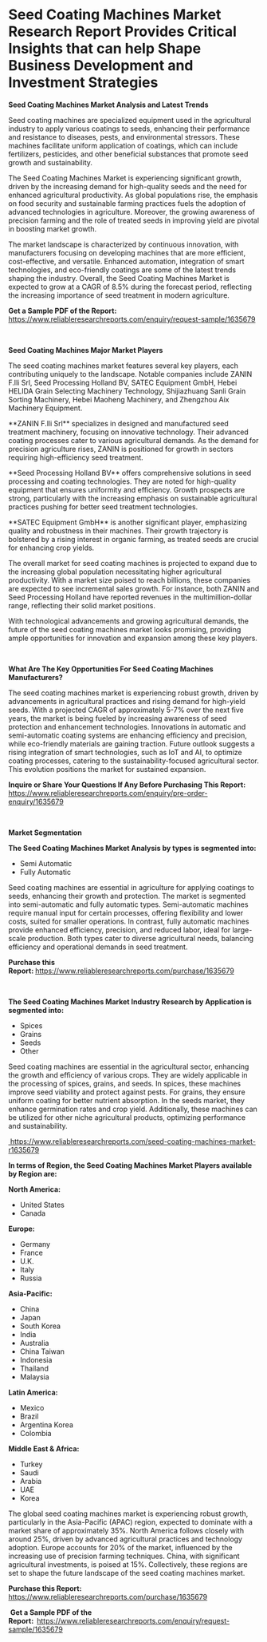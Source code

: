 <p><h1>Seed Coating Machines Market Research Report Provides Critical Insights that can help Shape Business Development and Investment Strategies</h1></p><p><strong>Seed Coating Machines Market Analysis and Latest Trends</strong></p>
<p><p>Seed coating machines are specialized equipment used in the agricultural industry to apply various coatings to seeds, enhancing their performance and resistance to diseases, pests, and environmental stressors. These machines facilitate uniform application of coatings, which can include fertilizers, pesticides, and other beneficial substances that promote seed growth and sustainability.</p><p>The Seed Coating Machines Market is experiencing significant growth, driven by the increasing demand for high-quality seeds and the need for enhanced agricultural productivity. As global populations rise, the emphasis on food security and sustainable farming practices fuels the adoption of advanced technologies in agriculture. Moreover, the growing awareness of precision farming and the role of treated seeds in improving yield are pivotal in boosting market growth.</p><p>The market landscape is characterized by continuous innovation, with manufacturers focusing on developing machines that are more efficient, cost-effective, and versatile. Enhanced automation, integration of smart technologies, and eco-friendly coatings are some of the latest trends shaping the industry. Overall, the Seed Coating Machines Market is expected to grow at a CAGR of 8.5% during the forecast period, reflecting the increasing importance of seed treatment in modern agriculture.</p></p>
<p><strong>Get a Sample PDF of the Report:&nbsp;</strong> <a href="https://www.reliableresearchreports.com/enquiry/request-sample/1635679?utm_campaign=2739&utm_medium=2&utm_source=Github&utm_content=ia&utm_term=16042025&utm_id=seed-coating-machines">https://www.reliableresearchreports.com/enquiry/request-sample/1635679</a></p>
<p>&nbsp;</p>
<p><strong>Seed Coating Machines Major Market Players</strong></p>
<p><p>The seed coating machines market features several key players, each contributing uniquely to the landscape. Notable companies include ZANIN F.lli Srl, Seed Processing Holland BV, SATEC Equipment GmbH, Hebei HELIDA Grain Selecting Machinery Technology, Shijiazhuang Sanli Grain Sorting Machinery, Hebei Maoheng Machinery, and Zhengzhou Aix Machinery Equipment.</p><p>**ZANIN F.lli Srl** specializes in designed and manufactured seed treatment machinery, focusing on innovative technology. Their advanced coating processes cater to various agricultural demands. As the demand for precision agriculture rises, ZANIN is positioned for growth in sectors requiring high-efficiency seed treatment.</p><p>**Seed Processing Holland BV** offers comprehensive solutions in seed processing and coating technologies. They are noted for high-quality equipment that ensures uniformity and efficiency. Growth prospects are strong, particularly with the increasing emphasis on sustainable agricultural practices pushing for better seed treatment technologies.</p><p>**SATEC Equipment GmbH** is another significant player, emphasizing quality and robustness in their machines. Their growth trajectory is bolstered by a rising interest in organic farming, as treated seeds are crucial for enhancing crop yields.</p><p>The overall market for seed coating machines is projected to expand due to the increasing global population necessitating higher agricultural productivity. With a market size poised to reach billions, these companies are expected to see incremental sales growth. For instance, both ZANIN and Seed Processing Holland have reported revenues in the multimillion-dollar range, reflecting their solid market positions.</p><p>With technological advancements and growing agricultural demands, the future of the seed coating machines market looks promising, providing ample opportunities for innovation and expansion among these key players.</p></p>
<p>&nbsp;</p>
<p><strong>What Are The Key Opportunities For Seed Coating Machines Manufacturers?</strong></p>
<p><p>The seed coating machines market is experiencing robust growth, driven by advancements in agricultural practices and rising demand for high-yield seeds. With a projected CAGR of approximately 5-7% over the next five years, the market is being fueled by increasing awareness of seed protection and enhancement technologies. Innovations in automatic and semi-automatic coating systems are enhancing efficiency and precision, while eco-friendly materials are gaining traction. Future outlook suggests a rising integration of smart technologies, such as IoT and AI, to optimize coating processes, catering to the sustainability-focused agricultural sector. This evolution positions the market for sustained expansion.</p></p>
<p><strong>Inquire or Share Your Questions If Any Before Purchasing This Report:</strong> <a href="https://www.reliableresearchreports.com/enquiry/pre-order-enquiry/1635679?utm_campaign=2739&utm_medium=2&utm_source=Github&utm_content=ia&utm_term=16042025&utm_id=seed-coating-machines">https://www.reliableresearchreports.com/enquiry/pre-order-enquiry/1635679</a></p>
<p>&nbsp;</p>
<p><strong>Market Segmentation</strong></p>
<p><strong>The Seed Coating Machines Market Analysis by types is segmented into:</strong></p>
<p><ul><li>Semi Automatic</li><li>Fully Automatic</li></ul></p>
<p><p>Seed coating machines are essential in agriculture for applying coatings to seeds, enhancing their growth and protection. The market is segmented into semi-automatic and fully automatic types. Semi-automatic machines require manual input for certain processes, offering flexibility and lower costs, suited for smaller operations. In contrast, fully automatic machines provide enhanced efficiency, precision, and reduced labor, ideal for large-scale production. Both types cater to diverse agricultural needs, balancing efficiency and operational demands in seed treatment.</p></p>
<p><strong>Purchase this Report:&nbsp;</strong><a href="https://www.reliableresearchreports.com/purchase/1635679?utm_campaign=2739&utm_medium=2&utm_source=Github&utm_content=ia&utm_term=16042025&utm_id=seed-coating-machines">https://www.reliableresearchreports.com/purchase/1635679</a></p>
<p>&nbsp;</p>
<p><strong>The Seed Coating Machines Market Industry Research by Application is segmented into:</strong></p>
<p><ul><li>Spices</li><li>Grains</li><li>Seeds</li><li>Other</li></ul></p>
<p><p>Seed coating machines are essential in the agricultural sector, enhancing the growth and efficiency of various crops. They are widely applicable in the processing of spices, grains, and seeds. In spices, these machines improve seed viability and protect against pests. For grains, they ensure uniform coating for better nutrient absorption. In the seeds market, they enhance germination rates and crop yield. Additionally, these machines can be utilized for other niche agricultural products, optimizing performance and sustainability.</p></p>
<p><a href="https://www.reliableresearchreports.com/seed-coating-machines-market-r1635679?utm_campaign=2739&utm_medium=2&utm_source=Github&utm_content=ia&utm_term=16042025&utm_id=seed-coating-machines">&nbsp;https://www.reliableresearchreports.com/seed-coating-machines-market-r1635679</a></p>
<p><strong>In terms of Region, the Seed Coating Machines Market Players available by Region are:</strong></p>
<p>
    <p> <strong> North America: </strong>
        <ul>
            <li>United States</li>
            <li>Canada</li>
        </ul>
        </p> 
    <p> <strong> Europe: </strong>
        <ul>
            <li>Germany</li>
            <li>France</li>
            <li>U.K.</li>
            <li>Italy</li>
            <li>Russia</li>
        </ul>
        </p> 
    <p> <strong> Asia-Pacific: </strong>
        <ul>
            <li>China</li>
            <li>Japan</li>
            <li>South Korea</li>
            <li>India</li>
            <li>Australia</li>
            <li>China Taiwan</li>
            <li>Indonesia</li>
            <li>Thailand</li>
            <li>Malaysia</li>
        </ul>
        </p> 
    <p> <strong> Latin America: </strong>
        <ul>
            <li>Mexico</li>
            <li>Brazil</li>
            <li>Argentina Korea</li>
            <li>Colombia</li>
        </ul>
        </p> 
    <p> <strong> Middle East & Africa: </strong>
        <ul>
            <li>Turkey</li>
            <li>Saudi</li>
            <li>Arabia</li>
            <li>UAE</li>
            <li>Korea</li>
        </ul>
    </p>
    </p>
<p><p>The global seed coating machines market is experiencing robust growth, particularly in the Asia-Pacific (APAC) region, expected to dominate with a market share of approximately 35%. North America follows closely with around 25%, driven by advanced agricultural practices and technology adoption. Europe accounts for 20% of the market, influenced by the increasing use of precision farming techniques. China, with significant agricultural investments, is poised at 15%. Collectively, these regions are set to shape the future landscape of the seed coating machines market.</p></p>
<p><strong>Purchase this Report: </strong><a href="https://www.reliableresearchreports.com/purchase/1635679?utm_campaign=2739&utm_medium=2&utm_source=Github&utm_content=ia&utm_term=16042025&utm_id=seed-coating-machines">https://www.reliableresearchreports.com/purchase/1635679</a></p>
<p>&nbsp;<strong>Get a Sample PDF of the Report:&nbsp;&nbsp;</strong><a href="https://www.reliableresearchreports.com/enquiry/request-sample/1635679?utm_campaign=2739&utm_medium=2&utm_source=Github&utm_content=ia&utm_term=16042025&utm_id=seed-coating-machines">https://www.reliableresearchreports.com/enquiry/request-sample/1635679</a></p>
<p><strong></strong></p>
<p><p></p><p></p><p></p></p>